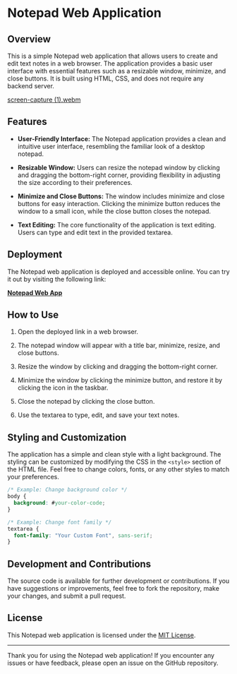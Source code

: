 # Notepad Web Application

## Overview

This is a simple Notepad web application that allows users to create and edit text notes in a web browser. The application provides a basic user interface with essential features such as a resizable window, minimize, and close buttons. It is built using HTML, CSS, and does not require any backend server.

[screen-capture (1).webm](https://github.com/hadep275/Notepad-project/assets/65734173/68c9ac4f-47c5-40fb-82a0-fcc47d585f14)


## Features

- **User-Friendly Interface:** The Notepad application provides a clean and intuitive user interface, resembling the familiar look of a desktop notepad.

- **Resizable Window:** Users can resize the notepad window by clicking and dragging the bottom-right corner, providing flexibility in adjusting the size according to their preferences.

- **Minimize and Close Buttons:** The window includes minimize and close buttons for easy interaction. Clicking the minimize button reduces the window to a small icon, while the close button closes the notepad.

- **Text Editing:** The core functionality of the application is text editing. Users can type and edit text in the provided textarea.

## Deployment

The Notepad web application is deployed and accessible online. You can try it out by visiting the following link:

[**Notepad Web App**](https://hadep275.github.io/Notepad-project/)

## How to Use

1. Open the deployed link in a web browser.

2. The notepad window will appear with a title bar, minimize, resize, and close buttons.

3. Resize the window by clicking and dragging the bottom-right corner.

4. Minimize the window by clicking the minimize button, and restore it by clicking the icon in the taskbar.

5. Close the notepad by clicking the close button.

6. Use the textarea to type, edit, and save your text notes.

## Styling and Customization

The application has a simple and clean style with a light background. The styling can be customized by modifying the CSS in the `<style>` section of the HTML file. Feel free to change colors, fonts, or any other styles to match your preferences.

```css
/* Example: Change background color */
body {
  background: #your-color-code;
}

/* Example: Change font family */
textarea {
  font-family: "Your Custom Font", sans-serif;
}
```

## Development and Contributions

The source code is available for further development or contributions. If you have suggestions or improvements, feel free to fork the repository, make your changes, and submit a pull request.

## License

This Notepad web application is licensed under the [MIT License](LICENSE).

---

Thank you for using the Notepad web application! If you encounter any issues or have feedback, please open an issue on the GitHub repository.
